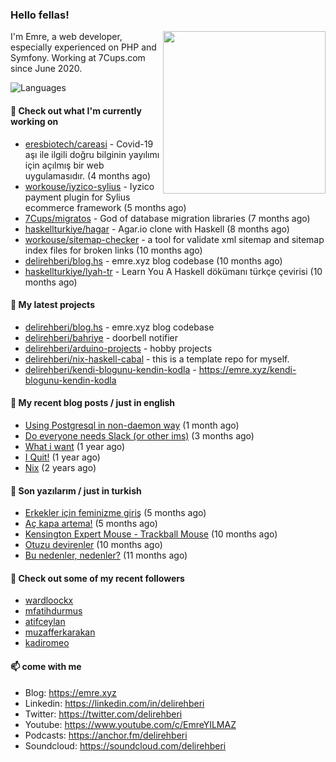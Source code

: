 <h3>Hello fellas!</h3>
 

<img align="right" src="https://media.giphy.com/media/ZE6HYckyroMWwSp11C/giphy-downsized.gif" width="260">

I'm Emre, a web developer, especially experienced on PHP and Symfony. Working at 7Cups.com since June 2020. 

![Languages](https://github-readme-stats.vercel.app/api/top-langs/?username=delirehberi&layout=compact)

#### 👷 Check out what I'm currently working on

- [eresbiotech/careasi](https://github.com/eresbiotech/careasi) - Covid-19 aşı ile ilgili doğru bilginin yayılımı için açılmış bir web uygulamasıdır. (4 months ago)
- [workouse/iyzico-sylius](https://github.com/workouse/iyzico-sylius) - Iyzico payment plugin for Sylius ecommerce framework (5 months ago)
- [7Cups/migratos](https://github.com/7Cups/migratos) - God of database migration libraries (7 months ago)
- [haskellturkiye/hagar](https://github.com/haskellturkiye/hagar) - Agar.io clone with Haskell (8 months ago)
- [workouse/sitemap-checker](https://github.com/workouse/sitemap-checker) - a tool for validate xml sitemap and sitemap index files for broken links (10 months ago)
- [delirehberi/blog.hs](https://github.com/delirehberi/blog.hs) - emre.xyz blog codebase  (10 months ago)
- [haskellturkiye/lyah-tr](https://github.com/haskellturkiye/lyah-tr) - Learn You A Haskell dökümanı türkçe çevirisi (10 months ago)

#### 🌱 My latest projects

- [delirehberi/blog.hs](https://github.com/delirehberi/blog.hs) - emre.xyz blog codebase 
- [delirehberi/bahriye](https://github.com/delirehberi/bahriye) - doorbell notifier
- [delirehberi/arduino-projects](https://github.com/delirehberi/arduino-projects) - hobby projects
- [delirehberi/nix-haskell-cabal](https://github.com/delirehberi/nix-haskell-cabal) - this is a template repo for myself.
- [delirehberi/kendi-blogunu-kendin-kodla](https://github.com/delirehberi/kendi-blogunu-kendin-kodla) - https://emre.xyz/kendi-blogunu-kendin-kodla

#### 📜 My recent blog posts / just in english

- [Using Postgresql in non-daemon way](https://emre.xyz/using-postgresql-in-non-daemon-way) (1 month ago)
- [Do everyone needs Slack (or other ims)](https://emre.xyz/do-everyone-needs-slack-or-other-ims) (3 months ago)
- [What i want](https://emre.xyz/what-i-want) (1 year ago)
- [I Quit!](https://emre.xyz/i-quit) (1 year ago)
- [Nix](https://emre.xyz/nix) (2 years ago)

#### 📜 Son yazılarım / just in turkish

- [Erkekler için feminizme giriş](https://emre.xyz/erkekler-icin-feminizme-giris) (5 months ago)
- [Aç kapa artema!](https://emre.xyz/ac-kapa-artema) (5 months ago)
- [Kensington Expert Mouse - Trackball Mouse](https://emre.xyz/kensington-expert-mouse-trackball-mouse) (10 months ago)
- [Otuzu devirenler](https://emre.xyz/otuzu-devirenler) (10 months ago)
- [Bu nedenler, nedenler?](https://emre.xyz/bu-nedenler-nedenler) (11 months ago)

#### 👯 Check out some of my recent followers

- [wardloockx](https://github.com/wardloockx)
- [mfatihdurmus](https://github.com/mfatihdurmus)
- [atifceylan](https://github.com/atifceylan)
- [muzafferkarakan](https://github.com/muzafferkarakan)
- [kadiromeo](https://github.com/kadiromeo)

#### 📫 come with me

- Blog: https://emre.xyz
- Linkedin: https://linkedin.com/in/delirehberi
- Twitter: https://twitter.com/delirehberi
- Youtube: https://www.youtube.com/c/EmreYILMAZ
- Podcasts: https://anchor.fm/delirehberi
- Soundcloud: https://soundcloud.com/delirehberi


